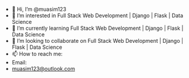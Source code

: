 - 👋 Hi, I’m @muasim123
- 👀 I’m interested in Full Stack Web Development | Django | Flask | Data Science
- 🌱 I’m currently learning Full Stack Web Development | Django | Flask | Data Science
- 💞️ I’m looking to collaborate on Full Stack Web Development | Django | Flask | Data Science
- 📫 How to reach me:
- Email:
- muasim123@outlook.com

<!---
muasim123/muasim123 is a ✨ special ✨ repository because its `README.md` (this file) appears on your GitHub profile.
You can click the Preview link to take a look at your changes.
--->
